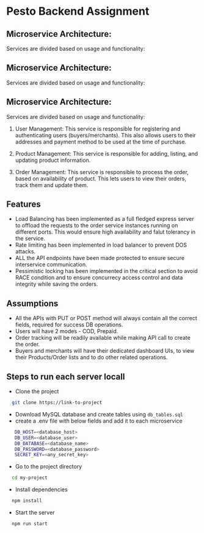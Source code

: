 
# Pesto Backend Assignment

 



## Microservice Architecture:
Services are divided based on usage and functionality:

## Microservice Architecture:
Services are divided based on usage and functionality:

## Microservice Architecture:
Services are divided based on usage and functionality:

1. User Management: This service is responsible for registering and authenticating users (buyers/merchants). This also allows users to their addresses and payment method to be used at the time of purchase.
2. Product Management:  This service is responsible for adding, listing, and updating product information.

3. Order Management: This service is responsible to process the order, based on availability of product. This lets users to view their orders, track them and update them.


## Features

- Load Balancing has been implemented as a full fledged express server to offload the requests to the order service instances running on different ports. This would ensure high availability and falut tolerancy in the service.
- Rate limiting has been implemented in load balancer to prevent DOS attacks.
- ALL the API endpoints have been made protected to ensure secure interservice communication.
- Pessimistic locking has been implemented in the critical section to avoid RACE condition and to ensure concurrecy access control and data integrity while saving the orders.




## Assumptions

- All the APIs with PUT or POST method will always contain all the correct fields, required for success DB operations.
- Users will have 2 modes - COD, Prepaid.
- Order tracking will be readily available while making API call to create the order.
- Buyers and merchants will have their dedicated dashboard UIs, to view their Products/Order lists and to do other related operations.

## Steps to run each server locall

- Clone the project

```bash
  git clone https://link-to-project
```
- Download MySQL database and create tables using `db_tables.sql`
- create a .env file with below fields and add it to each microservice 

```bash
   DB_HOST=<database_host>
   DB_USER=<database_user>
   DB_DATABASE=<database_name>
   DB_PASSWORD=<database_password>
   SECRET_KEY=<any_secret_key>
```

- Go to the project directory

```bash
  cd my-project
```

- Install dependencies

```bash
  npm install
```

- Start the server

```bash
  npm run start
```

